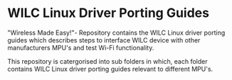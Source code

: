 # WILC Linux Driver Porting Guides
   "Wireless Made Easy!"- Repository contains the WILC Linux driver porting guides which describes steps to interface WILC device with other manufacturers MPU's
   and test Wi-Fi functionality. 
   
  This repository is catergorised into sub folders in which, each folder contains WILC Linux driver porting guides relevant to different MPU's.
